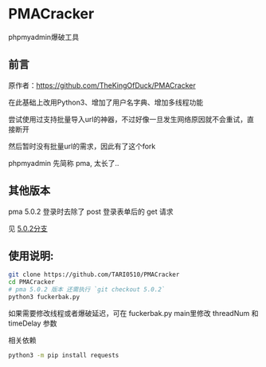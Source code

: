 # PMACracker

phpmyadmin爆破工具

## 前言
原作者：https://github.com/TheKingOfDuck/PMACracker

在此基础上改用Python3、增加了用户名字典、增加多线程功能

尝试使用过支持批量导入url的神器，不过好像一旦发生网络原因就不会重试，直接断开

然后暂时没有批量url的需求，因此有了这个fork

phpmyadmin 先简称 pma, 太长了..

## 其他版本

pma 5.0.2 登录时去除了 post 登录表单后的 get 请求

见 [5.0.2分支](https://github.com/TARI0510/PMACracker/tree/5.0.2)


## 使用说明:
```bash
git clone https://github.com/TARI0510/PMACracker
cd PMACracker
# pma 5.0.2 版本 还需执行 `git checkout 5.0.2`
python3 fuckerbak.py
```

如果需要修改线程或者爆破延迟，可在 fuckerbak.py main里修改 threadNum 和 timeDelay 参数

相关依赖
```bash
python3 -m pip install requests
```
